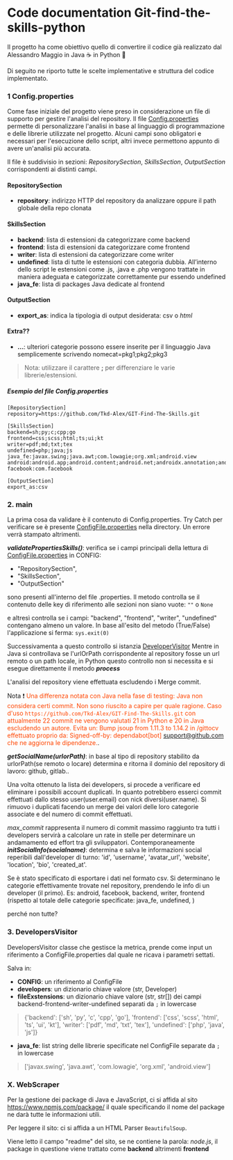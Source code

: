 # Code documentation Git-find-the-skills-python

Il progetto ha come obiettivo quello di convertire il codice già
realizzato dal Alessandro Maggio in Java ☕ in Python 🐍

Di seguito ne riporto tutte le scelte implementative e struttura
del codice implementato.

### 1 Config.properties
Come fase iniziale del progetto viene preso in considerazione
un file di supporto per gestire l'analisi del repository. Il file
[Config.properties](ConfigFile.properties) permette di personalizzare
l'analisi in base al linguaggio di programmazione e delle librerie
utilizzate nel progetto. Alcuni campi sono obligatori e necessari
per l'esecuzione dello script, altri invece permettono appunto di avere 
un'analisi più accurata.

Il file è suddivisio in sezioni: _RepositorySection_, _SkillsSection_,
_OutputSection_ corrispondenti ai distinti campi.

#### RepositorySection
- **repository**: indirizzo HTTP del repository da analizzare oppure il path globale della repo clonata
#### SkillsSection
- **backend**: lista di estensioni da categorizzare come backend
- **frontend**: lista di estensioni da categorizzare come frontend
- **writer**: lista di estensioni da categorizzare come writer
- **undefined**: lista di tutte le estensioni con categoria dubbia. All’interno dello
script le estensioni come .js, .java e .php vengono trattate in maniera adeguata e
categorizzate correttamente pur essendo undefined
- **java_fe**: lista di packages Java dedicate al frontend
#### OutputSection
- **export_as**: indica la tipologia di output desiderata: csv o _html_
<!---
Se si sceglie HTML verrà creato un archivio .zip contente il 
file index.html e i relativi .js, .css in modo tale da
avere una rappresentazione "grafica" dell’analisi effettuata.
Se si sceglie .csv verrà realizzato un file con la medesima estensione.
-->
#### Extra??
- **...**: ulteriori categorie possono essere inserite per il linguaggio Java semplicemente
scrivendo nomecat=pkg1;pkg2;pkg3
 
>Nota: utilizzare il carattere **;** per differenziare le varie librerie/estensioni.
##### Esempio del file Config.properties
```
[RepositorySection]
repository=https://github.com/Tkd-Alex/GIT-Find-The-Skills.git

[SkillsSection]
backend=sh;py;c;cpp;go
frontend=css;scss;html;ts;ui;kt
writer=pdf;md;txt;tex
undefined=php;java;js
java_fe:javax.swing;java.awt;com.lowagie;org.xml;android.view
android:android.app;android.content;android.net;androidx.annotation;android.database;android.support;android.os;android.test;android.util
facebook:com.facebook

[OutputSection]
export_as:csv
```

### 2. main

La prima cosa da validare è il contenuto di Config.properties.
Try Catch per verificare se è presente [ConfigFile.properties](../ConfigFile.properties) nella
directory. Un errore verrà stampato altrimenti.

**_validatePropertiesSkills()_**: verifica se i campi principali della 
lettura di [ConfigFile.properties](../ConfigFile.properties) in CONFIG:
- "RepositorySection", 
- "SkillsSection", 
- "OutputSection"

sono presenti all'interno del file .properties.
Il metodo controlla se il contenuto delle key di riferimento alle sezioni
non siano vuote: `""` o `None`

e altresì controlla se i campi: "backend", "frontend", "writer", "undefined"
contengano almeno un valore.
In base all'esito del metodo (True/False) l'applicazione si ferma: `sys.exit(0)`

Successivamenta a questo controllo si istanzia [DeveloperVisitor](../src/DevelopersVisitor.py)
Mentre in Java si controllava se l'urlOrPath corrispondente al repository fosse
un url remoto o un path locale, in Python questo controllo non si necessita e si
esegue direttamente il metodo **_process_**

L'analisi del repository viene effettuata escludendo i Merge commit.

Nota ❗ <span style="color:OrangeRed">Una differenza notata con Java nella fase di testing: Java non considera certi commit.
Non sono riuscito a capire per quale ragione. Caso d'uso 
`https://github.com/Tkd-Alex/GIT-Find-The-Skills.git` con attualmente 22 commit
ne vengono valutati 21 in Python e 20 in Java escludendo un autore.
Evita un: Bump jsoup from 1.11.3 to 1.14.2 in /gittocv effettuato proprio 
da: Signed-off-by: dependabot[bot] <support@github.com> che ne aggiorna le dipendenze.</span>.

**_getSocialName(urlorPath)_**: in base al tipo di repository stabilito da 
urlorPath(se remoto o locare) determina e ritorna il dominio del repository
di lavoro: github, gitlab..

Una volta ottenuto la lista dei developers, si procede a verificare ed eliminare
i possibili account duplicati. In quanto potrebbero esserci commit effettuati 
dallo stesso user(user.email) con nick diversi(user.name). Si rimuovo i duplicati
facendo un merge dei valori delle loro categorie associate e del numero di commit
effettuati.

_max_commit_ rappresenta il numero di commit massimo raggiunto tra tutti i developers
servirà a calcolare un rate in stelle per determinare un andamamento ed effort
tra gli sviluppatori.
Contemporaneamente **_initSocialInfo(socialname)_**: determina e salva le informazioni
social reperibili dall'developer di turno: 'id', 'username', 'avatar_url', 'website', 
'location', 'bio', 'created_at'.

Se è stato specificato di esportare i dati nel formato csv.
Si determinano le categorie effettivamente trovate nel repository,
prendendo le info di un developer (il primo). 
Es: android, facebook, backend, writer, frontend
(rispetto al totale delle categorie specificate: java_fe, undefined, )

perché non tutte?


### 3. DevelopersVisitor
DevelopersVisitor classe che gestisce la metrica, prende come input
un riferimento a ConfigFile.properties dal quale ne ricava i parametri settati.

Salva in:
- **CONFIG**: un riferimento al ConfigFile
- **developers**: un dizionario chiave valore (str, Developer)
- **fileExstensions**: un dizionario chiave valore (str, str[])
dei campi backend-frontend-writer-undefined separati da `;` in lowercase
> {'backend': ['sh', 'py', 'c', 'cpp', 'go'], 'frontend': ['css', 'scss', 'html', 'ts', 'ui', 'kt'], 'writer': ['pdf', 'md', 'txt', 'tex'], 'undefined': ['php', 'java', 'js']}
- **java_fe**: list string delle librerie specificate nel ConfigFile separate da `;`
in lowercase
> ['javax.swing', 'java.awt', 'com.lowagie', 'org.xml', 'android.view']

### X. WebScraper
Per la gestione dei package di Java e JavaScript, ci si affida al sito https://www.npmjs.com/package/
il quale specificando il nome del package ne darà tutte le informazioni utili.

Per leggere il sito: ci si affida a un HTML Parser `BeautifulSoup`.

Viene letto il campo "readme" del sito, se ne contiene la parola: _node.js_, il
package in questione viene trattato come **backend** altrimenti **frontend**